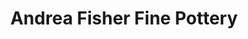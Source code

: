 ---
title: "Andrea Fisher Fine Pottery"
url: /santa-fe/andrea-fisher-fine-pottery/
shop: interior decoration
---